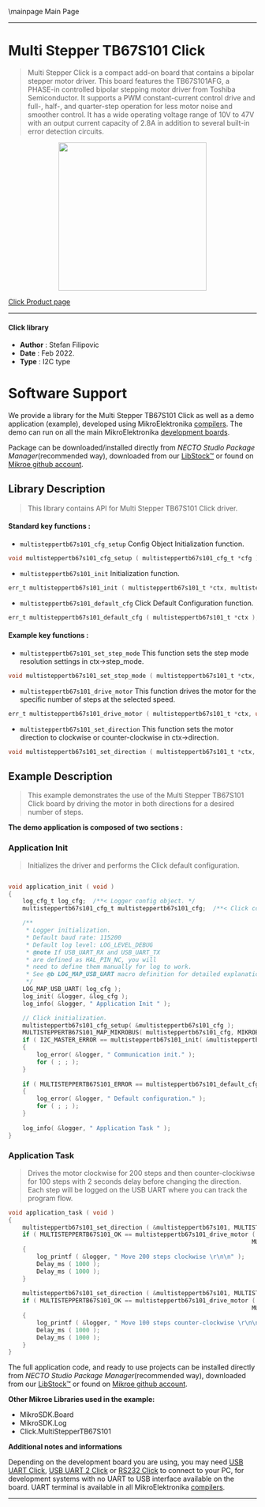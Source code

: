 \mainpage Main Page

---
# Multi Stepper TB67S101 Click

> Multi Stepper Click is a compact add-on board that contains a bipolar stepper motor driver. This board features the TB67S101AFG, a PHASE-in controlled bipolar stepping motor driver from Toshiba Semiconductor. It supports a PWM constant-current control drive and full-, half-, and quarter-step operation for less motor noise and smoother control. It has a wide operating voltage range of 10V to 47V with an output current capacity of 2.8A in addition to several built-in error detection circuits.

<p align="center">
  <img src="https://download.mikroe.com/images/click_for_ide/multisteppertb67s101_click.png" height=300px>
</p>

[Click Product page](https://www.mikroe.com/multi-stepper-click-tb67s101)

---


#### Click library

- **Author**        : Stefan Filipovic
- **Date**          : Feb 2022.
- **Type**          : I2C type


# Software Support

We provide a library for the Multi Stepper TB67S101 Click
as well as a demo application (example), developed using MikroElektronika
[compilers](https://www.mikroe.com/necto-studio).
The demo can run on all the main MikroElektronika [development boards](https://www.mikroe.com/development-boards).

Package can be downloaded/installed directly from *NECTO Studio Package Manager*(recommended way), downloaded from our [LibStock&trade;](https://libstock.mikroe.com) or found on [Mikroe github account](https://github.com/MikroElektronika/mikrosdk_click_v2/tree/master/clicks).

## Library Description

> This library contains API for Multi Stepper TB67S101 Click driver.

#### Standard key functions :

- `multisteppertb67s101_cfg_setup` Config Object Initialization function.
```c
void multisteppertb67s101_cfg_setup ( multisteppertb67s101_cfg_t *cfg );
```

- `multisteppertb67s101_init` Initialization function.
```c
err_t multisteppertb67s101_init ( multisteppertb67s101_t *ctx, multisteppertb67s101_cfg_t *cfg );
```

- `multisteppertb67s101_default_cfg` Click Default Configuration function.
```c
err_t multisteppertb67s101_default_cfg ( multisteppertb67s101_t *ctx );
```

#### Example key functions :

- `multisteppertb67s101_set_step_mode` This function sets the step mode resolution settings in ctx->step_mode.
```c
void multisteppertb67s101_set_step_mode ( multisteppertb67s101_t *ctx, uint8_t mode );
```

- `multisteppertb67s101_drive_motor` This function drives the motor for the specific number of steps at the selected speed.
```c
err_t multisteppertb67s101_drive_motor ( multisteppertb67s101_t *ctx, uint32_t steps, uint8_t speed );
```

- `multisteppertb67s101_set_direction` This function sets the motor direction to clockwise or counter-clockwise in ctx->direction.
```c
void multisteppertb67s101_set_direction ( multisteppertb67s101_t *ctx, uint8_t dir );
```

## Example Description

> This example demonstrates the use of the Multi Stepper TB67S101 Click board by driving the motor in both directions for a desired number of steps.

**The demo application is composed of two sections :**

### Application Init

> Initializes the driver and performs the Click default configuration.

```c

void application_init ( void )
{
    log_cfg_t log_cfg;  /**< Logger config object. */
    multisteppertb67s101_cfg_t multisteppertb67s101_cfg;  /**< Click config object. */

    /** 
     * Logger initialization.
     * Default baud rate: 115200
     * Default log level: LOG_LEVEL_DEBUG
     * @note If USB_UART_RX and USB_UART_TX 
     * are defined as HAL_PIN_NC, you will 
     * need to define them manually for log to work. 
     * See @b LOG_MAP_USB_UART macro definition for detailed explanation.
     */
    LOG_MAP_USB_UART( log_cfg );
    log_init( &logger, &log_cfg );
    log_info( &logger, " Application Init " );

    // Click initialization.
    multisteppertb67s101_cfg_setup( &multisteppertb67s101_cfg );
    MULTISTEPPERTB67S101_MAP_MIKROBUS( multisteppertb67s101_cfg, MIKROBUS_1 );
    if ( I2C_MASTER_ERROR == multisteppertb67s101_init( &multisteppertb67s101, &multisteppertb67s101_cfg ) ) 
    {
        log_error( &logger, " Communication init." );
        for ( ; ; );
    }
    
    if ( MULTISTEPPERTB67S101_ERROR == multisteppertb67s101_default_cfg ( &multisteppertb67s101 ) )
    {
        log_error( &logger, " Default configuration." );
        for ( ; ; );
    }
    
    log_info( &logger, " Application Task " );
}

```

### Application Task

> Drives the motor clockwise for 200 steps and then counter-clockiwse for 100 steps with 2 seconds delay before changing the direction.
Each step will be logged on the USB UART where you can track the program flow.

```c
void application_task ( void )
{
    multisteppertb67s101_set_direction ( &multisteppertb67s101, MULTISTEPPERTB67S101_DIR_CW );
    if ( MULTISTEPPERTB67S101_OK == multisteppertb67s101_drive_motor ( &multisteppertb67s101, 200, 
                                                                     MULTISTEPPERTB67S101_SPEED_FAST ) )
    {
        log_printf ( &logger, " Move 200 steps clockwise \r\n\n" );
        Delay_ms ( 1000 );
        Delay_ms ( 1000 );
    }
    
    multisteppertb67s101_set_direction ( &multisteppertb67s101, MULTISTEPPERTB67S101_DIR_CCW );
    if ( MULTISTEPPERTB67S101_OK == multisteppertb67s101_drive_motor ( &multisteppertb67s101, 100,
                                                                     MULTISTEPPERTB67S101_SPEED_FAST ) )
    {
        log_printf ( &logger, " Move 100 steps counter-clockwise \r\n\n" );
        Delay_ms ( 1000 );
        Delay_ms ( 1000 );
    }
}
```

The full application code, and ready to use projects can be installed directly from *NECTO Studio Package Manager*(recommended way), downloaded from our [LibStock&trade;](https://libstock.mikroe.com) or found on [Mikroe github account](https://github.com/MikroElektronika/mikrosdk_click_v2/tree/master/clicks).

**Other Mikroe Libraries used in the example:**

- MikroSDK.Board
- MikroSDK.Log
- Click.MultiStepperTB67S101

**Additional notes and informations**

Depending on the development board you are using, you may need
[USB UART Click](https://www.mikroe.com/usb-uart-click),
[USB UART 2 Click](https://www.mikroe.com/usb-uart-2-click) or
[RS232 Click](https://www.mikroe.com/rs232-click) to connect to your PC, for
development systems with no UART to USB interface available on the board. UART
terminal is available in all MikroElektronika
[compilers](https://shop.mikroe.com/compilers).

---
